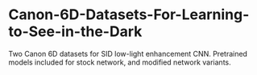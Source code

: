 # Canon-6D-Datasets-For-Learning-to-See-in-the-Dark
Two Canon 6D datasets for SID low-light enhancement CNN. Pretrained models included for stock network, and modified network variants.
